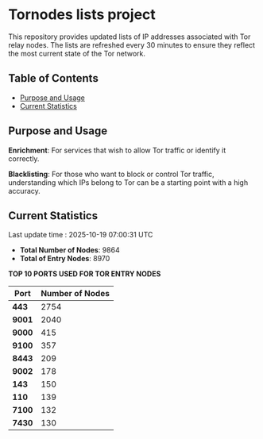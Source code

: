 # Tornodes lists project

This repository provides updated lists of IP addresses associated with Tor relay nodes. The lists are refreshed every 30 minutes to ensure they reflect the most current state of the Tor network.

## Table of Contents

- [Purpose and Usage](#purpose-and-usage)
- [Current Statistics](#current-statistics)


## Purpose and Usage

**Enrichment**: For services that wish to allow Tor traffic or identify it correctly.

**Blacklisting**: For those who want to block or control Tor traffic, understanding which IPs belong to Tor can be a starting point with a high accuracy.

## Current Statistics

Last update time : 2025-10-19 07:00:31 UTC

- **Total Number of Nodes**: 9864
- **Total of Entry Nodes**: 8970

**TOP 10 PORTS USED FOR TOR ENTRY NODES**

| **Port** | **Number of Nodes** |
|------|-----------------|
| **443**   | 2754  |
| **9001**   | 2040  |
| **9000**   | 415  |
| **9100**   | 357  |
| **8443**   | 209  |
| **9002**   | 178  |
| **143**   | 150  |
| **110**   | 139  |
| **7100**   | 132  |
| **7430**   | 130  |

